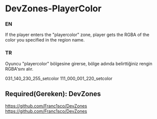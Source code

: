 # DevZones-PlayerColor

### EN
If the player enters the "playercolor" zone, player gets the RGBA of the color you specified in the region name.

### TR
Oyuncu "playercolor" bölgesine girerse, bölge adında belirttiğiniz rengin RGBA'sını alır.

031_140_230_255_setcolor
111_000_001_220_setcolor

## Required(Gereken): DevZones
https://github.com/Franc1sco/DevZones
https://github.com/Franc1sco/DevZones

